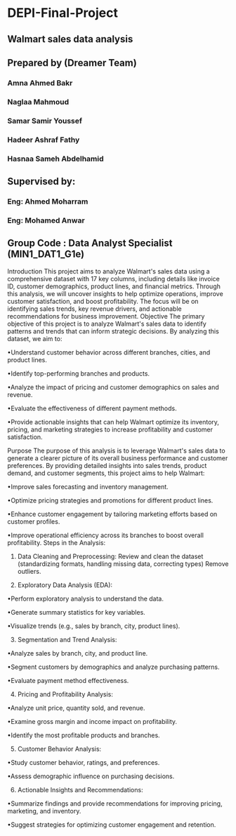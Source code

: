 # DEPI-Final-Project

## Walmart sales data analysis
## Prepared by (Dreamer Team)
### Amna Ahmed Bakr
### Naglaa Mahmoud
### Samar Samir Youssef
### Hadeer Ashraf Fathy
### Hasnaa Sameh Abdelhamid

## Supervised by:

### Eng: Ahmed Moharram
### Eng: Mohamed Anwar

## Group Code : Data Analyst Specialist (MIN1_DAT1_G1e)
Introduction
This project aims to analyze Walmart's sales data using a comprehensive dataset with 17 key columns, including details like invoice ID, customer demographics, product lines, and financial metrics. Through this analysis, we will uncover insights to help optimize operations, improve customer satisfaction, and boost profitability. The focus will be on identifying sales trends, key revenue drivers, and actionable recommendations for business improvement.
Objective
The primary objective of this project is to analyze Walmart's sales data to identify patterns and trends that can inform strategic decisions. By analyzing this dataset, we aim to:

•Understand customer behavior across different branches, cities, and product lines.

•Identify top-performing branches and products.

•Analyze the impact of pricing and customer demographics on sales and revenue.

•Evaluate the effectiveness of different payment methods.

•Provide actionable insights that can help Walmart optimize its inventory, pricing, and marketing strategies to increase profitability and customer satisfaction.

Purpose
The purpose of this analysis is to leverage Walmart's sales data to generate a clearer picture of its overall business performance and customer preferences. By providing detailed insights into sales trends, product demand, and customer segments, this project aims to help Walmart:

•Improve sales forecasting and inventory management.

•Optimize pricing strategies and promotions for different product lines.

•Enhance customer engagement by tailoring marketing efforts based on customer profiles.

•Improve operational efficiency across its branches to boost overall profitability.
Steps in the Analysis:
1. Data Cleaning and Preprocessing:
Review and clean the dataset (standardizing formats, handling missing data, correcting types)
Remove outliers.

2. Exploratory Data Analysis (EDA):

•Perform exploratory analysis to understand the data.

•Generate summary statistics for key variables.

•Visualize trends (e.g., sales by branch, city, product lines).

3. Segmentation and Trend Analysis:

•Analyze sales by branch, city, and product line.

•Segment customers by demographics and analyze purchasing patterns.

•Evaluate payment method effectiveness.

4. Pricing and Profitability Analysis:

•Analyze unit price, quantity sold, and revenue.

•Examine gross margin and income impact on profitability.

•Identify the most profitable products and branches.

5. Customer Behavior Analysis:

•Study customer behavior, ratings, and preferences.

•Assess demographic influence on purchasing decisions.

6. Actionable Insights and Recommendations:

•Summarize findings and provide recommendations for improving pricing, marketing, and inventory.

•Suggest strategies for optimizing customer engagement and retention.
